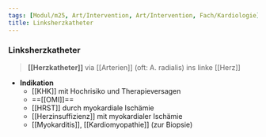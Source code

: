 ```yaml
---
tags: [Modul/m25, Art/Intervention, Art/Intervention, Fach/Kardiologie]
title: Linksherzkatheter
---
```

### Linksherzkatheter
> **[[Herzkatheter]]** via [[Arterien]] (oft: A. radialis) ins linke [[Herz]]
- **Indikation**
	- [[KHK]] mit Hochrisiko und Therapieversagen
	- ==[[OMI]]==
	- [[HRST]] durch myokardiale Ischämie
	- [[Herzinsuffizienz]] mit myokardialer Ischämie
	- [[Myokarditis]], [[Kardiomyopathie]] (zur Biopsie)